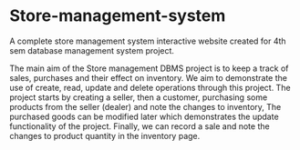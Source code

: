 # Store-management-system
A complete store management system interactive website created for 4th sem database management system project.

The main aim of the Store management DBMS project is to keep a track of sales, purchases and their effect on inventory. We aim to demonstrate the use of create, read, update and delete operations through this project. The project starts by creating a seller, then a customer, purchasing some products from the seller (dealer) and note the changes to inventory, The
purchased goods can be modified later which demonstrates the update functionality of the project. Finally, we can record a sale and note the changes to product quantity in the inventory page.
